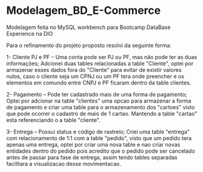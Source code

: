 # Modelagem_BD_E-Commerce
Modelagem feita no MySQL workbench para Bootcamp DataBase Experience na DIO



Para o refinamento do projeto proposto resolvi da seguinte forma:

1- Cliente PJ e PF – Uma conta pode ser PJ ou PF, mas não pode ter as duas informações;
  Adcionei duas tables relacionadas a table "Cliente", optei por armazenar esses dados fora do "Cliente" para evitar de existir valores nulos, caso o cliente
seja um CPNJ ou um PF tera onde preencher e os elementos em comundo entre CNPJ e PF ficaram dentro da table clientes.

2- Pagamento – Pode ter cadastrado mais de uma forma de pagamento;
  Optei por adcionar na table "clientes" uma opcao para armazenar a forma de pagamento e criar uma table para o armazenamento dos "cartoes" visto que pode 
ocorrer o cadastro de mais de 1 cartao. Mantendo a table "cartao" esta referenciando o a table "cliente".

3- Entrega – Possui status e código de rastreio;
  Criei uma table "entrega" com relacionamento de 1:1 com a table "pedido", visto que um pedido tera apenas uma entrega, optei por criar uma nova table e nao 
  criar novas entidades dentro do pedido pois acredito que o pedido pode ser cancelado antes de passar para fase de entrega, assim tendo tables separadas
  facilitara a visualizacao desse movimentacao.
